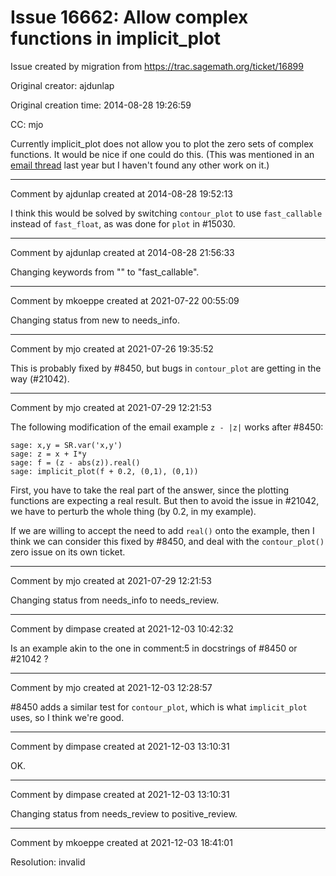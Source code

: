 # Issue 16662: Allow complex functions in implicit_plot

Issue created by migration from https://trac.sagemath.org/ticket/16899

Original creator: ajdunlap

Original creation time: 2014-08-28 19:26:59

CC:  mjo

Currently implicit_plot does not allow you to plot the zero sets of complex functions. It would be nice if one could do this. (This was mentioned in an [email thread](https://groups.google.com/forum/#!topic/sage-support/dZg1Fz25fyY) last year but I haven't found any other work on it.)


---

Comment by ajdunlap created at 2014-08-28 19:52:13

I think this would be solved by switching `contour_plot` to use `fast_callable` instead of `fast_float`, as was done for `plot` in #15030.


---

Comment by ajdunlap created at 2014-08-28 21:56:33

Changing keywords from "" to "fast_callable".


---

Comment by mkoeppe created at 2021-07-22 00:55:09

Changing status from new to needs_info.


---

Comment by mjo created at 2021-07-26 19:35:52

This is probably fixed by #8450, but bugs in `contour_plot` are getting in the way (#21042).


---

Comment by mjo created at 2021-07-29 12:21:53

The following modification of the email example `z - |z|` works after #8450:


```
sage: x,y = SR.var('x,y')                                                       
sage: z = x + I*y                                                               
sage: f = (z - abs(z)).real()                                                   
sage: implicit_plot(f + 0.2, (0,1), (0,1))
```


First, you have to take the real part of the answer, since the plotting functions are expecting a real result. But then to avoid the issue in #21042, we have to perturb the whole thing (by 0.2, in my example).

If we are willing to accept the need to add `real()` onto the example, then I think we can consider this fixed by #8450, and deal with the `contour_plot()` zero issue on its own ticket.


---

Comment by mjo created at 2021-07-29 12:21:53

Changing status from needs_info to needs_review.


---

Comment by dimpase created at 2021-12-03 10:42:32

Is an example akin to the one in comment:5 in docstrings of #8450 or #21042 ?


---

Comment by mjo created at 2021-12-03 12:28:57

#8450 adds a similar test for `contour_plot`, which is what `implicit_plot` uses, so I think we're good.


---

Comment by dimpase created at 2021-12-03 13:10:31

OK.


---

Comment by dimpase created at 2021-12-03 13:10:31

Changing status from needs_review to positive_review.


---

Comment by mkoeppe created at 2021-12-03 18:41:01

Resolution: invalid
